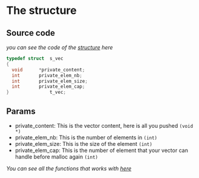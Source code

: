 # The structure
## Source code
_you can see the code of the 
[structure](https://github.com/glegendr/libvec/blob/e8781f5311d5ff3b81022983099180d24405ac83/inc/vector.h#L19)
here_
``` c
typedef struct	s_vec
{
  void      *private_content;
  int       private_elem_nb;
  int       private_elem_size;
  int       private_elem_cap;
}               t_vec;
```
## Params
- private_content:   This is the vector content, here is all you pushed `(void *)`
- private_elem_nb:   This is the number of elements in `(int)`
- private_elem_size: This is the size of the element `(int)`
- private_elem_cap:  This is the number of element that your vector can handle before malloc again `(int)`

_You can see all the functions that works with [here](functions.md)_
